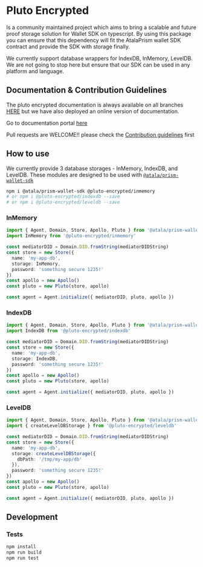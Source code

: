 # Pluto Encrypted

Is a community maintained project which aims to bring a scalable and future proof storage solution for Wallet SDK on typescript. By using this package you can ensure that this dependency will fit the AtalaPrism wallet SDK contract and provide the SDK with storage finally.

We currently support database wrappers for IndexDB, InMemory, LevelDB.
We are not going to stop here but ensure that our SDK can be used in any platform and language.

## Documentation & Contribution Guidelines

The pluto encrypted documentation is always available on all branches [HERE](https://github.com/elribonazo/pluto-encrypted/blob/master/docs/README.md) but we have also deployed an online version of documentation.

Go to documentation portal [here](https://atala-community-projects.github.io/pluto-encrypted)

Pull requests are WELCOME!! please check the [Contribution guidelines](https://github.com/elribonazo/pluto-encrypted/blob/master/CONTRIBUTION-GUIDELINES.md) first


## How to use

We currently provide 3 database storages - InMemory, IndexDB, and LevelDB.
These modules are designed to be used with [`@atala/prism-wallet-sdk`](https://github.com/input-output-hk/atala-prism-wallet-sdk-ts)

```bash
npm i @atala/prism-wallet-sdk @pluto-encrypted/inmemory
# or npm i @pluto-encrypted/indexdb --save
# or npm i @pluto-encrypted/leveldb --save
```

### InMemory

```typescript
import { Agent, Domain, Store, Apollo, Pluto } from '@atala/prism-wallet-sdk'
import InMemory from '@pluto-encrypted/inmemory'

const mediatorDID = Domain.DID.fromString(mediatorDIDString)
const store = new Store({
  name: 'my-app-db',
  storage: InMemory,
  password: 'something secure 1235!'
})
const apollo = new Apollo()
const pluto = new Pluto(store, apollo)

const agent = Agent.initialize({ mediatorDID, pluto, apollo })
```

### IndexDB

```typescript
import { Agent, Domain, Store, Apollo, Pluto } from '@atala/prism-wallet-sdk'
import IndexDB from '@pluto-encrypted/indexdb'

const mediatorDID = Domain.DID.fromString(mediatorDIDString)
const store = new Store({
  name: 'my-app-db',
  storage: IndexDB,
  password: 'something secure 1235!'
})
const apollo = new Apollo()
const pluto = new Pluto(store, apollo)

const agent = Agent.initialize({ mediatorDID, pluto, apollo })
```

### LevelDB

```typescript
import { Agent, Domain, Store, Apollo, Pluto } from '@atala/prism-wallet-sdk'
import { createLevelDBStorage } from '@pluto-encrypted/leveldb'

const mediatorDID = Domain.DID.fromString(mediatorDIDString)
const store = new Store({
  name: 'my-app-db',
  storage: createLevelDBStorage({
    dbPath: '/tmp/my-app/db'
  }),
  password: 'something secure 1235!'
})
const apollo = new Apollo()
const pluto = new Pluto(store, apollo)

const agent = Agent.initialize({ mediatorDID, pluto, apollo })
```

## Development

### Tests

```bash
npm install
npm run build
npm run test
```
